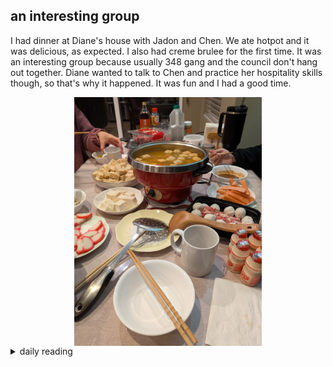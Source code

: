 ## an interesting group

I had dinner at Diane's house with Jadon and Chen. We ate hotpot and it was delicious, as expected. I also had creme brulee for the first time. It was an interesting group because usually 348 gang and the council don't hang out together. Diane wanted to talk to Chen and practice her hospitality skills though, so that's why it happened. It was fun and I had a good time.

<img src="/images/2025/2025-02/2025-02-03-an-interesting-group/hotpot.jpg" alt="pic of the hotpot" width="300" style="display: block; margin: auto;">

<details markdown="1">
<summary>daily reading</summary>

| {{ page.date | date: "%B %-d, %Y" }} |
| :-------------: |
| [Judg. 18; Acts 22; Jer. 32; Ps. 1–2]({% link _Bible/Bible-year-1.md %}) |
| [WCF 8; WSC 21-30; WLC 36-59]({% link _westminster/westminster-month-2.md %}) |
| [The Athanasian Creed](https://threeforms.org/the-athanasian-creed/) |

</details>